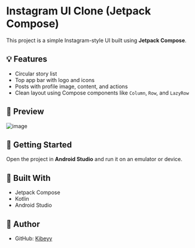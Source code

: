 # Instagram UI Clone (Jetpack Compose)

This project is a simple Instagram-style UI built using **Jetpack Compose**.

## 💡 Features

- Circular story list
- Top app bar with logo and icons
- Posts with profile image, content, and actions
- Clean layout using Compose components like `Column`, `Row`, and `LazyRow`

## 📱 Preview

![image](https://github.com/user-attachments/assets/8c9552a1-5770-466f-bb74-74c79a1774ed)


## 🚀 Getting Started

Open the project in **Android Studio** and run it on an emulator or device.

## 🔧 Built With

- Jetpack Compose
- Kotlin
- Android Studio

## 👤 Author

- GitHub: [Kibeyy](https://github.com/Kibeyy)

